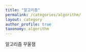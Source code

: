 ```yaml
---
title: "알고리즘"
permalink: /categories/algorithm/
layout: category
author_profile: true
taxonomy: algorithm
---
```


알고리즘 꾸울잼
